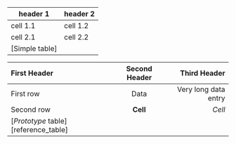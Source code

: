 <table>
<thead>
<tr>
<th>header 1</th>
<th>header 2</th>
</tr>
</thead>
<tbody>
<tr>
<td>cell 1.1</td>
<td>cell 1.2</td>
</tr>
<tr>
<td>cell 2.1</td>
<td>cell 2.2</td>
</tr>
<tr>
<td>[Simple table]</td>
<td></td>
</tr>
</tbody>
</table>
<table>
<thead>
<tr>
<th align="left">First Header</th>
<th align="center">Second Header</th>
<th align="right">Third Header</th>
</tr>
</thead>
<tbody>
<tr>
<td align="left">First row</td>
<td align="center">Data</td>
<td align="right">Very long data entry</td>
</tr>
<tr>
<td align="left">Second row</td>
<td align="center"><strong>Cell</strong></td>
<td align="right"><em>Cell</em></td>
</tr>
<tr>
<td align="left">[<em>Prototype</em> table][reference_table]</td>
<td align="center"></td>
<td align="right"></td>
</tr>
</tbody>
</table>
